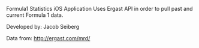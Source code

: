 Formula1 Statistics iOS Application
Uses Ergast API in order to pull past and current Formula 1 data.

Developed by: Jacob Seiberg

Data from: http://ergast.com/mrd/
